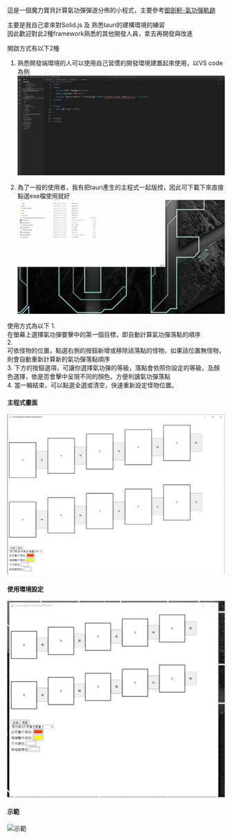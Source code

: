 這是一個魔力寶貝計算氣功彈彈道分佈的小程式，主要參考[御劍軒-氣功彈軌跡](https://atlantis.cgsword.com/aball.php)


主要是我自己拿來對Solid.js 及 熟悉tauri的建構環境的練習</br>
因此歡迎對此2種framework熟悉的其他開發人員，拿去再開發與改進

開啟方式有以下2種
1. 熟悉開發端環境的人可以使用自己習慣的開發環境建置起來使用，以VS code為例
![開發端開啟](https://github.com/cycsd/CrossGateForceRoundsPosition/blob/main/pic/%E5%9F%B7%E8%A1%8Cdev.gif)

2. 為了一般的使用者，我有把tauri產生的主程式一起版控，因此可下載下來直接點選exe檔使用就好
![執行檔開啟](https://github.com/cycsd/CrossGateForceRoundsPosition/blob/main/pic/%E5%9F%B7%E8%A1%8Cexe.gif)

使用方式為以下
1.</br> 
在螢幕上選擇氣功彈要擊中的第一個目標，即自動計算氣功彈落點的順序
</br>
2.</br>
可依怪物的位置，點選右側的按鈕新增或移除該落點的怪物，如果該位置無怪物，則會自動重新計算新的氣功彈落點順序
</br>
3.
下方的按鈕選項，可讓你選擇氣功彈的等級，落點會依照你設定的等級，及顏色選擇，依是否會擊中呈現不同的顏色，方便判讀氣功彈落點
</br>
4.
當一輪結束，可以點選全選或清空，快速重新設定怪物位置。
</br>

#### 主程式畫面
![主程式畫面](https://github.com/cycsd/CrossGateForceRoundsPosition/blob/main/pic/%E4%B8%BB%E7%A8%8B%E5%BC%8F%E7%95%AB%E9%9D%A2.PNG)

#### 使用環境設定
![使用環境設定](https://github.com/cycsd/CrossGateForceRoundsPosition/blob/main/pic/%E6%A0%BC%E9%AC%A5%E6%B0%A3%E5%8A%9F%E5%BD%88%E7%A4%BA%E7%AF%84%E8%A8%AD%E5%AE%9A.gif)

#### 示範
![示範](https://github.com/cycsd/CrossGateForceRoundsPosition/blob/main/pic/%E6%B0%A3%E5%8A%9F%E5%BD%88%E8%BB%8C%E8%B7%A1%E5%B1%95%E7%A4%BA2.gif)


